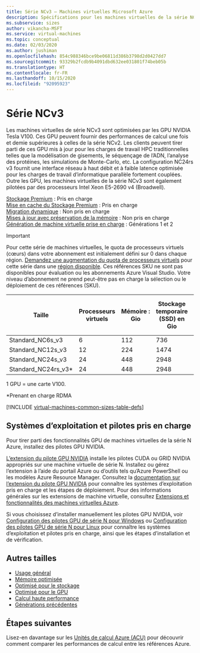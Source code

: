 ```yaml
---
title: Série NCv3 – Machines virtuelles Microsoft Azure
description: Spécifications pour les machines virtuelles de la série NCv3.
ms.subservice: sizes
author: vikancha-MSFT
ms.service: virtual-machines
ms.topic: conceptual
ms.date: 02/03/2020
ms.author: jushiman
ms.openlocfilehash: 854c988346bce9be06811d386b3798d2d0427dd7
ms.sourcegitcommit: 93329b2fcdb9b4091dbd632ee031801f74beb05b
ms.translationtype: HT
ms.contentlocale: fr-FR
ms.lasthandoff: 10/15/2020
ms.locfileid: "92095923"
---
```

# <a name="ncv3-series"></a>Série NCv3

Les machines virtuelles de série NCv3 sont optimisées par les GPU NVIDIA Tesla V100. Ces GPU peuvent fournir des performances de calcul une fois et demie supérieures à celles de la série NCv2. Les clients peuvent tirer parti de ces GPU mis à jour pour les charges de travail HPC traditionnelles telles que la modélisation de gisements, le séquençage de l’ADN, l’analyse des protéines, les simulations de Monte-Carlo, etc. La configuration NC24rs v3 fournit une interface réseau à haut débit et à faible latence optimisée pour les charges de travail d’informatique parallèle fortement couplées. Outre les GPU, les machines virtuelles de la série NCv3 sont également pilotées par des processeurs Intel Xeon E5-2690 v4 (Broadwell).

[Stockage Premium](premium-storage-performance.md) : Pris en charge<br>
[Mise en cache du Stockage Premium](premium-storage-performance.md) : Pris en charge<br>
[Migration dynamique](maintenance-and-updates.md) : Non pris en charge<br>
[Mises à jour avec préservation de la mémoire](maintenance-and-updates.md) : Non pris en charge<br>
[Génération de machine virtuelle prise en charge](generation-2.md) : Générations 1 et 2<br>

> [!IMPORTANT]
> Pour cette série de machines virtuelles, le quota de processeurs virtuels (cœurs) dans votre abonnement est initialement défini sur 0 dans chaque région. [Demandez une augmentation du quota de processeurs virtuels](../azure-portal/supportability/resource-manager-core-quotas-request.md) pour cette série dans une [région disponible](https://azure.microsoft.com/regions/services/). Ces références SKU ne sont pas disponibles pour évaluation ou les abonnements Azure Visual Studio. Votre niveau d’abonnement ne prend peut-être pas en charge la sélection ou le déploiement de ces références (SKU). 
>

| Taille | Processeurs virtuels | Mémoire : Gio | Stockage temporaire (SSD) en Gio | GPU | Mémoire GPU : Gio | Disques de données max. | Débit du disque non mis en cache max. : IOPS/Mbits/s | Nombre max de cartes réseau |
|---|---|---|---|---|---|---|---|---|
| Standard_NC6s_v3    | 6  | 112 | 736  | 1 | 16 | 12 | 20 000/200 | 4 |
| Standard_NC12s_v3   | 12 | 224 | 1474 | 2 | 32 | 24 | 40 000/400 | 8 |
| Standard_NC24s_v3   | 24 | 448 | 2948 | 4 | 64 | 32 | 80 000/800 | 8 |
| Standard_NC24rs_v3* | 24 | 448 | 2948 | 4 | 64 | 32 | 80 000/800 | 8 |

1 GPU = une carte V100.

*Prenant en charge RDMA

[!INCLUDE [virtual-machines-common-sizes-table-defs](../../includes/virtual-machines-common-sizes-table-defs.md)]

## <a name="supported-operating-systems-and-drivers"></a>Systèmes d’exploitation et pilotes pris en charge

Pour tirer parti des fonctionnalités GPU de machines virtuelles de la série N Azure, installez des pilotes GPU NVIDIA.

[L’extension du pilote GPU NVIDIA](./extensions/hpccompute-gpu-windows.md) installe les pilotes CUDA ou GRID NVIDIA appropriés sur une machine virtuelle de série N. Installez ou gérez l’extension à l’aide du portail Azure ou d’outils tels qu’Azure PowerShell ou les modèles Azure Resource Manager. Consultez la [documentation sur l’extension du pilote GPU NVIDIA](./extensions/hpccompute-gpu-windows.md) pour connaître les systèmes d’exploitation pris en charge et les étapes de déploiement. Pour des informations générales sur les extensions de machine virtuelle, consultez [Extensions et fonctionnalités des machines virtuelles Azure](./extensions/overview.md).

Si vous choisissez d’installer manuellement les pilotes GPU NVIDIA, voir [Configuration des pilotes GPU de série N pour Windows](./windows/n-series-driver-setup.md) ou [Configuration des pilotes GPU de série N pour Linux](./linux/n-series-driver-setup.md) pour connaître les systèmes d’exploitation et pilotes pris en charge, ainsi que les étapes d’installation et de vérification.

## <a name="other-sizes"></a>Autres tailles

- [Usage général](sizes-general.md)
- [Mémoire optimisée](sizes-memory.md)
- [Optimisé pour le stockage](sizes-storage.md)
- [Optimisé pour le GPU](sizes-gpu.md)
- [Calcul haute performance](sizes-hpc.md)
- [Générations précédentes](sizes-previous-gen.md)

## <a name="next-steps"></a>Étapes suivantes

Lisez-en davantage sur les [Unités de calcul Azure (ACU)](acu.md) pour découvrir comment comparer les performances de calcul entre les références Azure.
